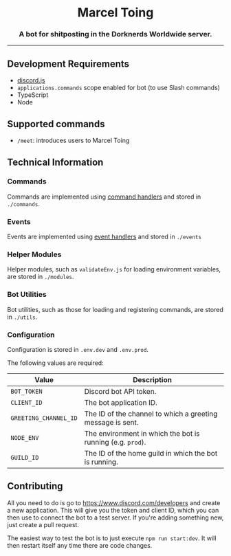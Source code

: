 <h1 align="center">Marcel Toing</h1>
<h3 align="center">A bot for shitposting in the Dorknerds Worldwide server.</h3>

---

## Development Requirements
- [discord.js](https://github.com/discordjs/discord.js)
- `applications.commands` scope enabled for bot (to use Slash commands)
- TypeScript
- Node

## Supported commands
- `/meet`: introduces users to Marcel Toing

## Technical Information

### Commands
Commands are implemented using [command handlers](https://discordjs.guide/creating-your-bot/command-handling.html) and stored in `./commands`.

### Events
Events are implemented using [event handlers](https://discordjs.guide/creating-your-bot/event-handling.html) and stored in `./events`

### Helper Modules
Helper modules, such as `validateEnv.js` for loading environment variables, are stored in `./modules`.

### Bot Utilities
Bot utilities, such as those for loading and registering commands, are stored in `./utils`.

### Configuration
Configuration is stored in `.env.dev` and `.env.prod`.

The following values are required:

|Value           |Description|
|----------------------|----------------------------------------------------------|
|`BOT_TOKEN`           |Discord bot API token.                                    |
|`CLIENT_ID`           |The bot application ID.                                   |
|`GREETING_CHANNEL_ID` |The ID of the channel to which a greeting message is sent.|
|`NODE_ENV`            |The environment in which the bot is running (e.g. `prod`).|
|`GUILD_ID`            |The ID of the home guild in which the bot is running.     |

## Contributing
All you need to do is go to https://www.discord.com/developers and create a new application. This will give you the token and client ID, which you can then use to connect the bot to a test server. If you're adding something new, just create a pull request.

The easiest way to test the bot is to just execute `npm run start:dev`. It will then restart itself any time there are code changes.
